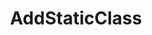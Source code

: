 ---
title: AddStaticClass
position: 1.1
type: ""
description: Registers a static class with the IDC

parameters:
  - name: Type classType
    content: The type of the class to register

content_markdown: |-
  Adding a class registers all of its commands and variables with the IDC.

  Adding a class in the **Awake** method of a GameObject that is loaded at scene start might fail. If your object is available from scene start then 
  you should add it in the **Start** method.
  {: .warning}

right_code_blocks:
  - title: Example
    language: csharp
    code_block: |-
      void Start()
      {
        IDCUtils.IDC.AddStaticClass(typeof(MyStaticClass));
      }
---